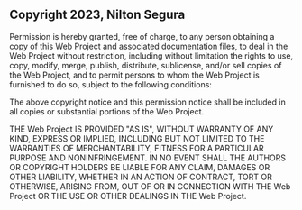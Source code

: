 ## Copyright 2023, Nilton Segura

Permission is hereby granted, free of charge, to any person obtaining a copy of this Web Project and associated documentation files, to deal in the Web Project without restriction, including without limitation the rights to use, copy, modify, merge, publish, distribute, sublicense, and/or sell copies of the Web Project, and to permit persons to whom the Web Project is furnished to do so, subject to the following conditions:

The above copyright notice and this permission notice shall be included in all copies or substantial portions of the Web Project.

THE Web Project IS PROVIDED "AS IS", WITHOUT WARRANTY OF ANY KIND, EXPRESS OR IMPLIED, INCLUDING BUT NOT LIMITED TO THE WARRANTIES OF MERCHANTABILITY, FITNESS FOR A PARTICULAR PURPOSE AND NONINFRINGEMENT. IN NO EVENT SHALL THE AUTHORS OR COPYRIGHT HOLDERS BE LIABLE FOR ANY CLAIM, DAMAGES OR OTHER LIABILITY, WHETHER IN AN ACTION OF CONTRACT, TORT OR OTHERWISE, ARISING FROM, OUT OF OR IN CONNECTION WITH THE Web Project OR THE USE OR OTHER DEALINGS IN THE Web Project.
